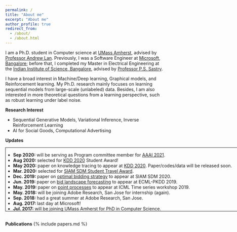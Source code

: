 ```yaml
---
permalink: /
title: "About me"
excerpt: "About me"
author_profile: true
redirect_from: 
  - /about/
  - /about.html
---
```

I am a Ph.D. student in Computer science at [UMass Amherst](https://www.cics.umass.edu/), advised by [Professor Andrew Lan](https://people.umass.edu/~andrewlan/). Previously, I was a Software Engineer at [Microsoft, Bangalore](https://www.microsoft.com/en-in/msidc/bangalore-campus.aspx); before that, I completed my Master in Electrical Engineering at the [Indian Institute of Science, Bangalore](http://www.ee.iisc.ac.in/), advised by [Professor P.S. Sastry](http://www.ee.iisc.ac.in/faculty/sastry/).

I have a broad interest in Machine/Deep learning, Graphical models, and Reinforcement learning. My Ph.D. research mainly focuses on learning sequential models from large-scale (unlabeled) data. Besides, I am also interested in more theoretical questions from a learning perspective, such as robust learning under label noise.

**Research Interest**
  * Sequential Generative Models, Variational Inference, Inverse Reinforcement Learning
  * AI for Social Goods, Computational Advertising

**Updates**
<div class="posts-wrapper">
    <div class="post" style="width:750px;height:200px;border:1px solid;overflow:auto">
        <ul class="news">
            <li><strong>Sep 2020: </strong>will be serving as Program committee member for <a href="https://aaai.org/Conferences/AAAI-21/">AAAI 2021</a>.
            </li>
            <li><strong>Aug 2020: </strong>selected for <a href="https://www.kdd.org/kdd2020/">KDD 2020</a> Student Award!
            </li>
            <li><strong>May 2020: </strong>paper on knowledge tracing to appear at <a href="https://www.kdd.org/kdd2020/">KDD 2020</a>. Paper/codes/data will be released soon.
            </li>
            <li><strong>Mar. 2020: </strong>selected for <a href="https://www.siam.org/conferences/cm/lodging-and-support/travel-support/sdm20-travel-support">SIAM SDM Student Travel Award</a>.
            </li>
            <li><strong>Dec. 2019: </strong>paper on <a href="https://arxiv.org/pdf/2004.00100">optimal bidding strategy</a> to appear at SIAM SDM 2020.
            </li>
            <li><strong>Jun. 2019: </strong>paper on <a href="https://arxiv.org/pdf/2001.06587">bid landscape forecasting</a> to appear at ECML-PKDD 2019.
            </li>
            <li><strong>May. 2019: </strong>paper on <a href="https://pdfs.semanticscholar.org/cdbe/99c87f0e94e363acba70b015360ec7d63521.pdf">point processes</a> to appear at ICML Time series workshop 2019.
            </li>
            <li><strong>May. 2018: </strong> will be joining Adobe Research, San Jose for internship (again).
            </li>
            <li><strong>Sep. 2018: </strong> had a great summer at Adobe Research, San Jose.
            </li>
            <li><strong>Aug. 2017: </strong> last day at Microsoft!
            </li>
            <li><strong>Jul. 2017: </strong> will be joining UMass Amherst for PhD in Computer Science.
            </li>
            <li><strong>Feb. 2017: </strong>paper on <a href="http://www.aaai.org/ocs/index.php/AAAI/AAAI17/paper/download/14759/14355">robust loss functions for deep networks</a> to appear at AAAI 2017.
            </li>
            <li><strong>Jan. 2017: </strong>paper on <a href="https://arxiv.org/pdf/1605.06296.pdf">robustness of decision trees</a> to appear at PAKDD 2017.
            </li>
        </ul>
    </div>
</div>
<br/>

**Publications**
{% include papers.md %}